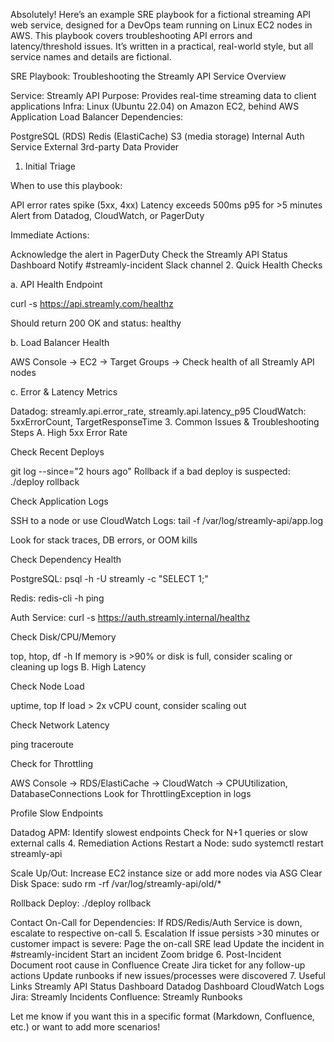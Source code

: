 Absolutely! Here’s an example SRE playbook for a fictional streaming API web service, designed for a DevOps team running on Linux EC2 nodes in AWS. This playbook covers troubleshooting API errors and latency/threshold issues. It’s written in a practical, real-world style, but all service names and details are fictional.

SRE Playbook: Troubleshooting the Streamly API Service
Overview

Service: Streamly API
Purpose: Provides real-time streaming data to client applications
Infra: Linux (Ubuntu 22.04) on Amazon EC2, behind AWS Application Load Balancer
Dependencies:

PostgreSQL (RDS)
Redis (ElastiCache)
S3 (media storage)
Internal Auth Service
External 3rd-party Data Provider
1. Initial Triage

When to use this playbook:

API error rates spike (5xx, 4xx)
Latency exceeds 500ms p95 for >5 minutes
Alert from Datadog, CloudWatch, or PagerDuty

Immediate Actions:

Acknowledge the alert in PagerDuty
Check the Streamly API Status Dashboard
Notify #streamly-incident Slack channel
2. Quick Health Checks

a. API Health Endpoint

curl -s https://api.streamly.com/healthz

Should return 200 OK and status: healthy

b. Load Balancer Health

AWS Console → EC2 → Target Groups → Check health of all Streamly API nodes

c. Error & Latency Metrics

Datadog: streamly.api.error_rate, streamly.api.latency_p95
CloudWatch: 5xxErrorCount, TargetResponseTime
3. Common Issues & Troubleshooting Steps
A. High 5xx Error Rate

Check Recent Deploys

git log --since="2 hours ago"
Rollback if a bad deploy is suspected:
./deploy rollback


Check Application Logs

SSH to a node or use CloudWatch Logs:
tail -f /var/log/streamly-api/app.log

Look for stack traces, DB errors, or OOM kills

Check Dependency Health

PostgreSQL:
psql -h <rds-endpoint> -U streamly -c "SELECT 1;"

Redis:
redis-cli -h <redis-endpoint> ping

Auth Service:
curl -s https://auth.streamly.internal/healthz


Check Disk/CPU/Memory

top, htop, df -h
If memory is >90% or disk is full, consider scaling or cleaning up logs
B. High Latency

Check Node Load

uptime, top
If load > 2x vCPU count, consider scaling out

Check Network Latency

ping <rds-endpoint>
traceroute <external-data-provider>

Check for Throttling

AWS Console → RDS/ElastiCache → CloudWatch → CPUUtilization, DatabaseConnections
Look for ThrottlingException in logs

Profile Slow Endpoints

Datadog APM: Identify slowest endpoints
Check for N+1 queries or slow external calls
4. Remediation Actions
Restart a Node:
sudo systemctl restart streamly-api

Scale Up/Out:
Increase EC2 instance size or add more nodes via ASG
Clear Disk Space:
sudo rm -rf /var/log/streamly-api/old/*

Rollback Deploy:
./deploy rollback

Contact On-Call for Dependencies:
If RDS/Redis/Auth Service is down, escalate to respective on-call
5. Escalation
If issue persists >30 minutes or customer impact is severe:
Page the on-call SRE lead
Update the incident in #streamly-incident
Start an incident Zoom bridge
6. Post-Incident
Document root cause in Confluence
Create Jira ticket for any follow-up actions
Update runbooks if new issues/processes were discovered
7. Useful Links
Streamly API Status Dashboard
Datadog Dashboard
CloudWatch Logs
Jira: Streamly Incidents
Confluence: Streamly Runbooks

Let me know if you want this in a specific format (Markdown, Confluence, etc.) or want to add more scenarios!